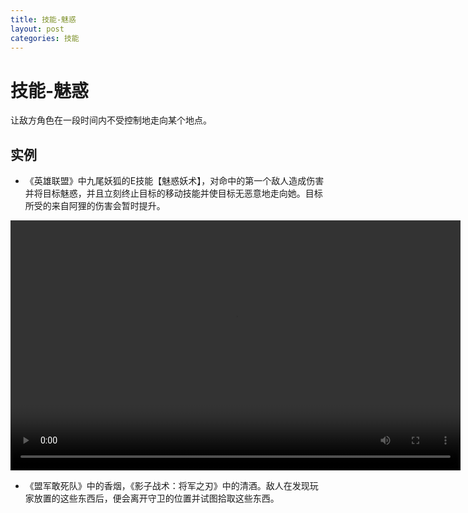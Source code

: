 ```yaml
---
title: 技能-魅惑
layout: post
categories: 技能
---
```


# 技能-魅惑
让敌方角色在一段时间内不受控制地走向某个地点。

## 实例

- 《英雄联盟》中九尾妖狐的E技能【魅惑妖术】，对命中的第一个敌人造成伤害并将目标魅惑，并且立刻终止目标的移动技能并使目标无恶意地走向她。目标所受的来自阿狸的伤害会暂时提升。

<video width="720" height="400" controls>
    <source src="{{ site.url }}/videos/魅惑-九尾妖狐-阿璃-E.webm" type="video/webm">
</video>

- 《盟军敢死队》中的香烟，《影子战术：将军之刃》中的清酒。敌人在发现玩家放置的这些东西后，便会离开守卫的位置并试图拾取这些东西。